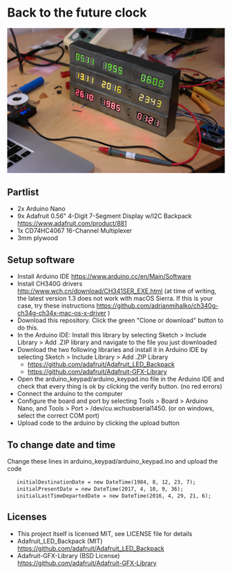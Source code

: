 # Back to the future clock

![The clock in working condition](images/working_small.jpg)

## Partlist
- 2x Arduino Nano
- 9x Adafruit 0.56" 4-Digit 7-Segment Display w/I2C Backpack https://www.adafruit.com/product/881
- 1x CD74HC4067 16-Channel Multiplexer
- 3mm plywood

## Setup software
- Install Arduino IDE https://www.arduino.cc/en/Main/Software
- Install CH340G drivers http://www.wch.cn/download/CH341SER_EXE.html (at time of writing, the latest version 1.3 does not work with macOS Sierra. If this is your case, try these instructions https://github.com/adrianmihalko/ch340g-ch34g-ch34x-mac-os-x-driver )
- Download this repository. Click the green "Clone or download" button to do this.
- In the Arduino IDE: Install this library by selecting Sketch > Include Library > Add .ZIP library and navigate to the file you just downloaded
- Download the two following libraries and install it in Arduino IDE by selecting Sketch > Include Library > Add .ZIP Library
  - https://github.com/adafruit/Adafruit_LED_Backpack
  - https://github.com/adafruit/Adafruit-GFX-Library
- Open the arduino_keypad/arduino_keypad.ino file in the Arduino IDE and check that every thing is ok by clicking the verify button. (no red errors)
- Connect the arduino to the computer
- Configure the board and port by selecting Tools > Board > Arduino Nano, and Tools > Port > /dev/cu.wchusbserial1450. (or on windows, select the correct COM port)
- Upload code to the arduino by clicking the upload button

## To change date and time

Change these lines in arduino_keypad/arduino_keypad.ino and upload the code
```
   initialDestinationDate = new DateTime(1984, 8, 12, 23, 7);
   initialPresentDate = new DateTime(2017, 4, 10, 9, 36);
   initialLastTimeDepartedDate = new DateTime(2016, 4, 29, 21, 6);
```

## Licenses
- This project itself is licensed MIT, see LICENSE file for details
- Adafruit_LED_Backpack (MIT) https://github.com/adafruit/Adafruit_LED_Backpack
- Adafruit-GFX-Library (BSD License) https://github.com/adafruit/Adafruit-GFX-Library
